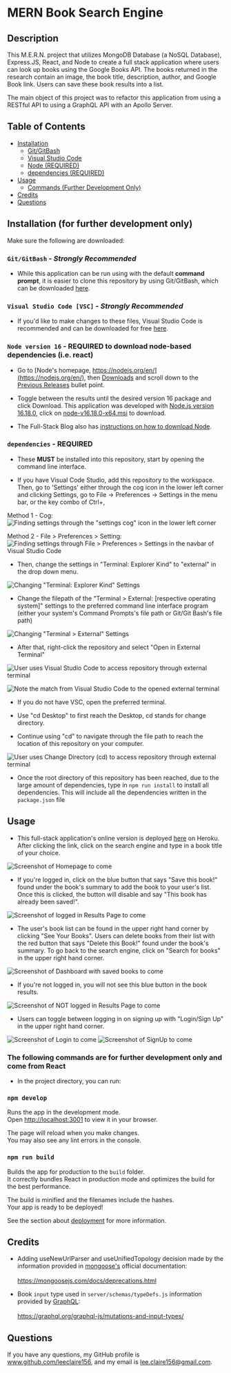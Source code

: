 # MERN Book Search Engine

## Description

This M.E.R.N. project that utilizes MongoDB Database (a NoSQL Database), Express.JS, React, and Node to create a full stack application where users can look up books using the Google Books API. The books returned in the research contain an image, the book title, description, author, and Google Book link. Users can save these book results into a list.

The main object of this project was to refactor this application from using a RESTful API to using a GraphQL API with an Apollo Server.


## Table of Contents
- [Installation](#installation-for-further-development-only)
    - [Git/GitBash](#gitgitbash---strongly-recommended)
    - [Visual Studio Code](#visual-studio-code-vsc---strongly-recommended)
    - [Node (REQUIRED)](#node-version-16---required-to-download-node-based-dependencies-ie-react)
    - [dependencies (REQUIRED)](#dependencies---required)
- [Usage](#usage)
    - [Commands (Further Development Only)](#the-following-commands-are-for-further-development-only-and-come-from-react)
- [Credits](#credits)
- [Questions](#questions)


## Installation (for further development only)

Make sure the following are downloaded:

### `Git/GitBash` - *Strongly Recommended*
* While this application can be run using with the default **command prompt**, it is easier to clone this repository by using Git/GitBash, which can be downloaded [here](https://git-scm.com/downloads).

### `Visual Studio Code [VSC]` - *Strongly Recommended*

* If you'd like to make changes to these files, Visual Studio Code is recommended and can be downloaded for free [here](https://code.visualstudio.com/download).

### `Node version 16` - **REQUIRED** to download node-based dependencies (i.e. react)
* Go to [Node's homepage, https://nodejs.org/en/](https://nodejs.org/en/), then [Downloads](https://nodejs.org/en/download/) and scroll down to the [Previous Releases](https://nodejs.org/en/download/releases/) bullet point. 

* Toggle between the results until the desired version 16 package and click Download. This application was developed with [Node.js version 16.18.0](https://nodejs.org/dist/v16.18.0/), click on [node-v16.18.0-x64.msi](https://nodejs.org/download/release/v16.18.0/node-v16.18.0-x64.msi) to download.

* The Full-Stack Blog also has [instructions on how to download Node](https://coding-boot-camp.github.io/full-stack/nodejs/how-to-install-nodejs).

### `dependencies` - **REQUIRED**

* These **MUST** be installed into this repository, start by opening the command line interface.

* If you have Visual Code Studio, add this repository to the workspace. Then, go to 'Settings' either through the cog icon in the lower left corner and clicking Settings, go to File -> Preferences -> Settings in the menu bar, or the key combo of Ctrl+,

Method 1 - Cog:
![Finding settings through the "settings cog" icon in the lower left corner](./assets/screenshots/Finding-Settings-1.PNG)

Method 2 - File > Preferences > Setting:
![Finding settings through File > Preferences > Settings in the navbar of Visual Studio Code](./assets/screenshots/Finding-Settings-2.PNG)

* Then, change the settings in "Terminal: Explorer Kind" to "external" in the drop down menu.

![Changing "Terminal: Explorer Kind" Settings](./assets/screenshots/External-Terminal-Settings-1.PNG)
        
* Change the filepath of the "Terminal > External: [respective operating system]" settings to the preferred command line interface program (either your system's Command Prompts's file path or Git/Git Bash's file path)

![Changing "Terminal > External" Settings](./assets/screenshots/External-Terminal-Settings-2.PNG)

* After that, right-click the repository and select "Open in External Terminal"

![User uses Visual Studio Code to access repository through external terminal](./assets/screenshots/External-Terminal-Method-1-1.PNG)

![Note the match from Visual Studio Code to the opened external terminal](./assets/screenshots/External-Terminal-Method-1-2.PNG)


* If you do not have VSC, open the preferred terminal.

* Use "cd Desktop" to first reach the Desktop, cd stands for change directory.

* Continue using "cd" to navigate through the file path to reach the location of this repository on your computer.

![User uses Change Directory (cd) to access repository through external terminal](./assets/screenshots/External-Terminal-Method-2.PNG)

* Once the root directory of this repository has been reached, due to the large amount of dependencies, type in `npm run install` to install all dependencies. This will include all the dependencies written in the `package.json` file


## Usage

* This full-stack application's online version is deployed [here](#blank) on Heroku. After clicking the link, click on the search engine and type in a book title of your choice.

![Screenshot of Homepage to come]()

* If you're logged in, click on the blue button that says "Save this book!" found under the book's summary to add the book to your user's list. Once this is clicked, the button will disable and say "This book has already been saved!". 

![Screenshot of logged in Results Page to come]()

* The user's book list can be found in the upper right hand corner by clicking "See Your Books". Users can delete books from their list with the red button that says "Delete this Book!" found under the book's summary. To go back to the search engine, click on "Search for books" in the upper right hand corner.

![Screenshot of Dashboard with saved books to come]()

* If you're not logged in, you will not see this blue button in the book results.

![Screenshot of NOT logged in Results Page to come]()

* Users can toggle between logging in on signing up with "Login/Sign Up" in the upper right hand corner.

![Screenshot of Login to come]()
![Screenshot of SignUp to come]()

### The following commands are for further development only and come from React

* In the project directory, you can run:

### `npm develop`

Runs the app in the development mode.\
Open [http://localhost:3001](http://localhost:3001) to view it in your browser.

The page will reload when you make changes.\
You may also see any lint errors in the console.

### `npm run build`

Builds the app for production to the `build` folder.\
It correctly bundles React in production mode and optimizes the build for the best performance.

The build is minified and the filenames include the hashes.\
Your app is ready to be deployed!

See the section about [deployment](https://facebook.github.io/create-react-app/docs/deployment) for more information.


## Credits

* Adding useNewUrlParser and useUnifiedTopology decision made by the information provided in [mongoose's](https://mongoosejs.com/) official documentation:<br></br>https://mongoosejs.com/docs/deprecations.html

* Book `input` type used in `server/schemas/typeDefs.js` information provided by [GraphQL](https://graphql.org/):<br></br>https://graphql.org/graphql-js/mutations-and-input-types/


## Questions

If you have any questions, my GitHub profile is www.github.com/leeclaire156, and my email is lee.claire156@gmail.com.